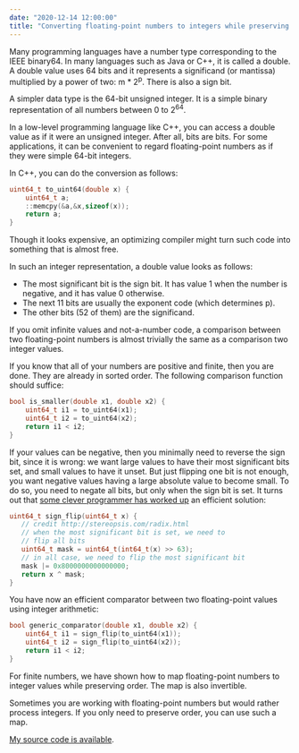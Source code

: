 ```yaml
---
date: "2020-12-14 12:00:00"
title: "Converting floating-point numbers to integers while preserving order"
---
```




Many programming languages have a number type corresponding to the IEEE binary64. In many languages such as Java or C++, it is called a double. A double value uses 64 bits and it represents a significand (or mantissa) multiplied by a power of two: m * 2<sup>p</sup>. There is also a sign bit.

A simpler data type is the 64-bit unsigned integer. It is a simple binary representation of all numbers between 0 to 2<sup>64</sup>.

In a low-level programming language like C++, you can access a double value as if it were an unsigned integer. After all, bits are bits. For some applications, it can be convenient to regard floating-point numbers as if they were simple 64-bit integers.

In C++, you can do the conversion as follows:
```C
uint64_t to_uint64(double x) {
    uint64_t a;
    ::memcpy(&a,&x,sizeof(x));
    return a;
}
```


Though it looks expensive, an optimizing compiler might turn such code into something that is almost free.

In such an integer representation, a double value looks as follows:

- The most significant bit is the sign bit. It has value 1 when the number is negative, and it has value 0 otherwise.
- The next 11 bits are usually the exponent code (which determines p).
- The other bits (52 of them) are the significand.


If you omit infinite values and not-a-number code, a comparison between two floating-point numbers is almost trivially the same as a comparison two integer values.

If you know that all of your numbers are positive and finite, then you are done. They are already in sorted order. The following comparison function should suffice:
```C
bool is_smaller(double x1, double x2) {
    uint64_t i1 = to_uint64(x1);
    uint64_t i2 = to_uint64(x2);
    return i1 < i2;
}
```


If your values can be negative, then you minimally need to reverse the sign bit, since it is wrong: we want large values to have their most significant bits set, and small values to have it unset. But just flipping one bit is not enough, you want negative values having a large absolute value to become small. To do so, you need to negate all bits, but only when the sign bit is set. It turns out that [some clever programmer has worked up](http://stereopsis.com/radix.html) an efficient solution:
```C
uint64_t sign_flip(uint64_t x) {
   // credit http://stereopsis.com/radix.html
   // when the most significant bit is set, we need to
   // flip all bits
   uint64_t mask = uint64_t(int64_t(x) >> 63);
   // in all case, we need to flip the most significant bit
   mask |= 0x8000000000000000;
   return x ^ mask;
}
```


You have now an efficient comparator between two floating-point values using integer arithmetic:
```C
bool generic_comparator(double x1, double x2) {
    uint64_t i1 = sign_flip(to_uint64(x1));
    uint64_t i2 = sign_flip(to_uint64(x2));
    return i1 < i2;
}
```


For finite numbers, we have shown how to map floating-point numbers to integer values while preserving order. The map is also invertible.

Sometimes you are working with floating-point numbers but would rather process integers. If you only need to preserve order, you can use such a map.

[My source code is available](https://github.com/lemire/Code-used-on-Daniel-Lemire-s-blog/tree/master/2020/12/14).

